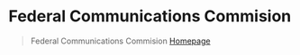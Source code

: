 # Federal Communications Commision

> Federal Communications Commision [Homepage](https://www.fcc.gov/)

